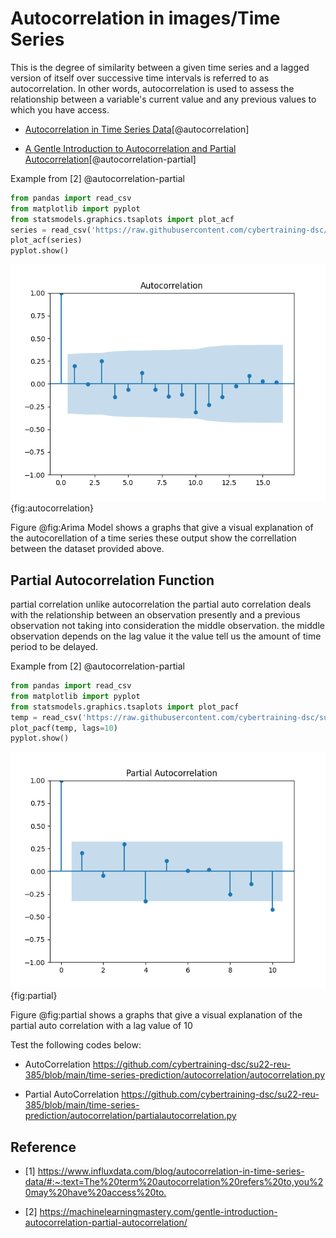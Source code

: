 # Autocorrelation in images/Time Series

This is the degree of similarity between a given time series and a lagged version of 
itself over successive time intervals is referred to as autocorrelation. In 
other words, autocorrelation is used to assess the relationship between a 
variable's current value and any previous values to which you have access.

* [Autocorrelation in Time Series Data](https://www.influxdata.com/blog/autocorrelation-in-time-series-data/#:~:text=The%20term%20autocorrelation%20refers%20to,you%20may%20have%20access%20to.)[@autocorrelation]

* [A Gentle Introduction to Autocorrelation and Partial Autocorrelation](https://machinelearningmastery.com/gentle-introduction-autocorrelation-partial-autocorrelation/)[@autocorrelation-partial]

Example from [2] @autocorrelation-partial

```python
from pandas import read_csv
from matplotlib import pyplot
from statsmodels.graphics.tsaplots import plot_acf
series = read_csv('https://raw.githubusercontent.com/cybertraining-dsc/su22-reu-385/main/time-series-prediction/temperature2.csv', header=0, index_col=0)
plot_acf(series)
pyplot.show()
```

![Auto Correlation](images/autocorellation.png){fig:autocorrelation}

Figure @fig:Arima Model shows a graphs that give a visual explanation of the autocorellation of a time series
these output show the correllation between the dataset provided above.

## Partial Autocorrelation Function

partial correlation unlike autocorrelation the partial auto correlation
deals with the relationship between an observation presently and a previous 
observation not taking into consideration the middle observation. the middle 
observation depends on the lag value it the value tell us the amount of time period 
to be delayed.

Example from [2] @autocorrelation-partial

```python
from pandas import read_csv
from matplotlib import pyplot
from statsmodels.graphics.tsaplots import plot_pacf
temp = read_csv('https://raw.githubusercontent.com/cybertraining-dsc/su22-reu-385/main/time-series-prediction/temperature2.csv', header=0, index_col=0)
plot_pacf(temp, lags=10)
pyplot.show()
```

![partial Auto Correlation](images/partial.png){fig:partial}

Figure @fig:partial shows a graphs that give a visual explanation of 
the partial auto correlation with a lag value of 10

Test the following codes below:

* AutoCorrelation <https://github.com/cybertraining-dsc/su22-reu-385/blob/main/time-series-prediction/autocorrelation/autocorrelation.py>

* Partial AutoCorrelation <https://github.com/cybertraining-dsc/su22-reu-385/blob/main/time-series-prediction/autocorrelation/partialautocorrelation.py>

## Reference

* [1] <https://www.influxdata.com/blog/autocorrelation-in-time-series-data/#:~:text=The%20term%20autocorrelation%20refers%20to,you%20may%20have%20access%20to.>

* [2] <https://machinelearningmastery.com/gentle-introduction-autocorrelation-partial-autocorrelation/>
